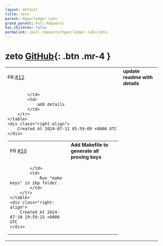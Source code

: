 ```yaml
---
layout: default
title: zeto
parent: Hyperledger Labs
grand_parent: Pull Requests
has_children: false
permalink: /pull-requests/hyperledger-labs/zeto
---
```


# zeto <span class="fs-3 right-align">[GitHub](https://github.com/hyperledger-labs/zeto){: .btn .mr-4 }</span>


<div>
    <table>
        <tr>
            <td>
                PR <a href="https://github.com/hyperledger-labs/zeto/pull/12" class=".btn">#12</a>
            </td>
            <td>
                <b>
                    update readme with details
                </b>
            </td>
        </tr>
        <tr>
            <td>
                
            </td>
            <td>
                add details
            </td>
        </tr>
    </table>
    <div class="right-align">
        Created At 2024-07-11 05:59:09 +0000 UTC
    </div>
</div>

<div>
    <table>
        <tr>
            <td>
                PR <a href="https://github.com/hyperledger-labs/zeto/pull/10" class=".btn">#10</a>
            </td>
            <td>
                <b>
                    Add Makefile to generate all proving keys
                </b>
            </td>
        </tr>
        <tr>
            <td>
                
            </td>
            <td>
                Run "make keys" in zkp folder.
            </td>
        </tr>
    </table>
    <div class="right-align">
        Created At 2024-07-10 19:59:15 +0000 UTC
    </div>
</div>

